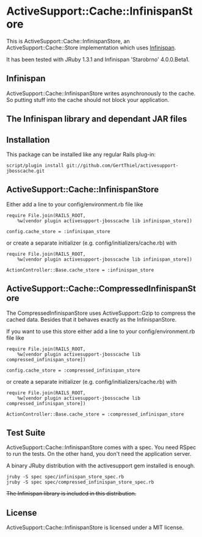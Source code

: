 ActiveSupport::Cache::InfinispanStore
=====================================

This is ActiveSupport::Cache::InfinispanStore, an ActiveSupport::Cache::Store
implementation which uses [Infinispan](http://www.jboss.org/infinispan/).

It has been tested with JRuby 1.3.1 and Infinispan 'Starobrno' 4.0.0.Beta1.


Infinispan
----------

ActiveSupport::Cache::InfinispanStore writes asynchronously to the cache. So
putting stuff into the cache should not block your application.


The Infinispan library and dependant JAR files
----------------------------------------------


Installation
------------

This package can be installed like any regular Rails plug-in:

    script/plugin install git://github.com/GertThiel/activesupport-jbosscache.git


ActiveSupport::Cache::InfinispanStore
-------------------------------------

Either add a line to your config/environment.rb file like

    require File.join(RAILS_ROOT,
        %w[vendor plugin activesupport-jbosscache lib infinispan_store])

    config.cache_store = :infinispan_store

or create a separate initializer (e.g. config/initializers/cache.rb) with

    require File.join(RAILS_ROOT,
        %w[vendor plugin activesupport-jbosscache lib infinispan_store])

    ActionController::Base.cache_store = :infinispan_store


ActiveSupport::Cache::CompressedInfinispanStore
-----------------------------------------------

The CompressedInfinispanStore uses ActiveSupport::Gzip to compress the
cached data. Besides that it behaves exactly as the InfinispanStore.

If you want to use this store either add a line to your config/environment.rb
file like

    require File.join(RAILS_ROOT,
        %w[vendor plugin activesupport-jbosscache lib compressed_infinispan_store])

    config.cache_store = :compressed_infinispan_store

or create a separate initializer (e.g. config/initializers/cache.rb) with

    require File.join(RAILS_ROOT,
        %w[vendor plugin activesupport-jbosscache lib compressed_infinispan_store])

    ActionController::Base.cache_store = :compressed_infinispan_store


Test Suite
----------

ActiveSupport::Cache::InfinispanStore comes with a spec. You need RSpec to run
the tests. On the other hand, you don't need the application server.

A binary JRuby distribution with the activesupport gem installed is enough.

    jruby -S spec spec/infinispan_store_spec.rb
    jruby -S spec spec/compressed_infinispan_store_spec.rb

<del>The Infinispan library is included in this distribution.</del>


License
-------

ActiveSupport::Cache::InfinispanStore is licensed under a MIT license.
